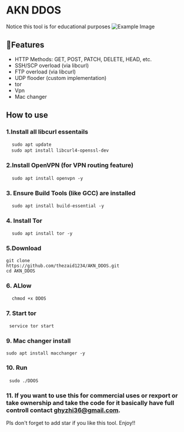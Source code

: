 # AKN DDOS
Notice this tool is for educational purposes
![Example Image](https://i.imgur.com/D9ZwvNA.png)
## 🧠Features
  -  HTTP Methods: GET, POST, PATCH, DELETE, HEAD, etc.
  -  SSH/SCP overload (via libcurl)
  -  FTP overload (via libcurl)
  - UDP flooder (custom implementation)
  - tor
 - Vpn
 - Mac changer
## How to use
### 1.Install all libcurl essentails
  <pre> <code> sudo apt update
  sudo apt install libcurl4-openssl-dev </code> </pre>
### 2.Install OpenVPN (for VPN routing feature)
  <pre> <code> sudo apt install openvpn -y</code> </pre>
### 3. Ensure Build Tools (like GCC) are installed
  <pre> <code> sudo apt install build-essential -y</code> </pre>
### 4. Install Tor
  <pre> <code> sudo apt install tor -y</code> </pre>
### 5.Download
<pre><code>git clone
https://github.com/thezaid1234/AKN_DDOS.git
cd AKN_DDOS
</pre></code>
### 6. ALlow
  <pre> <code> chmod +x DDOS</code> </pre>
### 7. Start tor
  <pre> <code>service tor start</code> </pre>
### 9. Mac changer install
  <pre><code>sudo apt install macchanger -y</code></pre>
### 10. Run
  <pre> <code>sudo ./DDOS</code> </pre>
### 11. If you want to use this for commercial uses or rexport or take ownership and take the code for it basically have full controll contact ghyzhi36@gmail.com.

Pls don't forget to add star if you like this tool.
Enjoy!!
